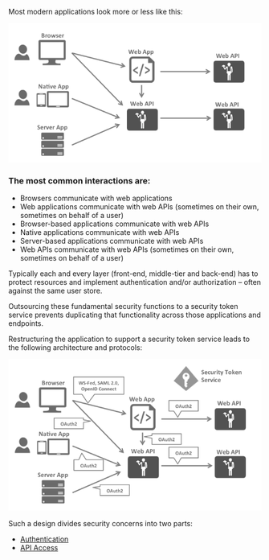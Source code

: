 Most modern applications look more or less like this:

![Web app idproo page](_static/appArch.png?sanitize=true)

### The most common interactions are: 
- Browsers communicate with web applications
- Web applications communicate with web APIs (sometimes on their own, sometimes on behalf of a user)
- Browser-based applications communicate with web APIs
- Native applications communicate with web APIs
- Server-based applications communicate with web APIs
- Web APIs communicate with web APIs (sometimes on their own, sometimes on behalf of a user)

Typically each and every layer (front-end, middle-tier and back-end) has to protect resources and implement authentication and/or authorization – often against the same user store.

Outsourcing these fundamental security functions to a security token service prevents duplicating that functionality across those applications and endpoints.

Restructuring the application to support a security token service leads to the following architecture and protocols:

![Web app idproo page](_static/protocols.png?sanitize=true)

Such a design divides security concerns into two parts: 
- [Authentication](#!/Posts/5f74f9cd-5619-42cf-a071-83e44726e9dc/big-picture/de58ab4ca1b54ef682c5611467c762aa)
- [API Access](#!/Posts/5f74f9cd-5619-42cf-a071-83e44726e9dc/big-picture/8385c8bc118e46799b3a1fdb5c24e553) 
